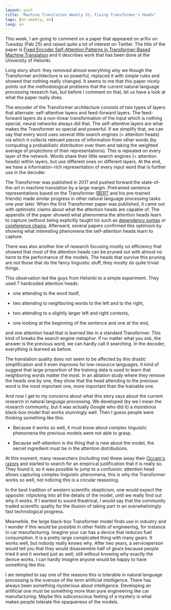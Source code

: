 ```yaml
---
layout: post
title: "Machine Translation Weekly 31: Fixing Transformer's Heads"
tags: [mt-weekly, en]
lang: en
---
```


This week, I am going to comment on a paper that appeared on arXiv on Tuesday
(Feb 25) and raised quite a lot of interest on Twitter. The title of the paper
is [Fixed Encoder Self-Attention Patterns in Transformer-Based Machine
Translation](https://arxiv.org/pdf/2002.10260.pdf) and it describes work that
has been done at the University of Helsinki.

Long story short: they removed almost everything why we though the Transformer
architecture is so powerful, replaced it with simple rules and showed that
nothing really changed. It seems to me that this paper nicely points out the
methodological problems that the current natural language processing research
has, but before I comment on that, let us have a look at what the paper really
does.

The encoder of the Transformer architecture consists of two types of layers
that alternate: self-attentive layers and feed-forward layers. The feed-forward
layers do a non-linear transformation of the input which is nothing special,
neural networks always did that. The self-attentive layers are what makes the
Transformer so special and powerful. If we simplify that, we can say that every
word uses several little search engines (= attention heads) via which it
collects relevant pieces of information from other words (by computing a
probabilistic distribution over them and taking the weighted average of
projections of their representations). This is repeated on every layer of the
network. Words share their little search engines (= attention heads) within
layers, but use different ones on different layers. At the end, we have a
information-rich representation of every input word that is further use in the
decoder.

The Transformer was published in 2017 and pushed forward the state-of-the-art
in machine translation by a large margin. Pretrained sentence representations
based on the Transformer ([BERT](https://arxiv.org/abs/1810.04805) and his
pre-trained friends) made similar progress in other natural language processing
tasks one year later. When the first Transformer paper was published, it came
out with optimistic claims about what the attention heads are capable of. The
appendix of the paper showed what phenomena the attention heads learn to
capture (without being explicitly taught to) such as [dependency
syntax](https://en.wikipedia.org/wiki/Dependency_grammar) or [coreference
chains](https://en.wikipedia.org/wiki/Coreference). Afterward, several papers
confirmed this optimism by showing what interesting phenomena the
self-attention heads learn to capture.

There was also another line of research focusing mostly on efficiency that
showed that most of the attention heads can be pruned out with almost no harm
to the performance of the models. The heads that survive this pruning are not
those that do the fancy linguistic stuff, they mostly do quite trivial things.

This observation led the guys from Helsinki to a simple experiment. They used 7
hardcoded attention heads:

* one attending to the word itself,

* two attending to neighboring words to the left and to the right,

* two attending to a slightly larger left and right contexts,

* one looking at the beginning of the sentence and one at the end,

and one attention head that is learned like in a standard Transformer. This
kind of breaks the search engine metaphor. If no matter what you ask, the
answer is the previous word, we can hardly call it searching. In the decoder,
everything is learned as before.

The translation quality does not seem to be affected by this drastic
simplification and it even improves for low-resource languages. It kind of
suggest that large proportion of the training data is used to learn that
neighboring words matter the most. In an ablation study where they remove the
heads one by one, they show that the head attending to the previous word is the
most important one, more important than the trainable one.

And now I get to my concerns about what this story says about the current
research in natural language processing. We developed (by we I mean the
research community, but it was actually Google who did it) a monstrous
black-box model that works stunningly well. Then I guess people were thinking
something like this:

* Because it works so well, it must know about complex linguistic phenomena the
  previous models were not able to grasp.

* Because self-attention is the thing that is new about the model, the secret
  ingredient must be in the attention distributions.

At this moment, many researchers (including me) threw away their [Occam's
razors](https://en.wikipedia.org/wiki/Occam's_razor) and started to search for
an empirical justification that it is really so. They found it, so it was
possible to jump to a confusion: attention head allows capturing complex
linguistic phenomena, this is why the Transformer works so well, not noticing
this is a circular reasoning.

In the best tradition of western scientific skepticism, one would expect the
opposite: nitpicking into all the details of the model, until we really find
out why it works. If I wanted to sound theatrical, I would say that the
community traded scientific quality for the illusion of taking part in an
overwhelmingly fast technological progress.

Meanwhile, the large black-box Transformer model finds use in industry and I
wonder if this would be possible in other fields of engineering, for instance
in car manufacturing. Imagine your car has a device that reduces fuel
consumption. It is a pretty large complicated thing with many gears. It works
well, but nobody really knows why. After two years, a serviceperson would tell
you that they would disassemble half of gears because people tried it and it
worked just as well, still without knowing why exactly the device works. I can
hardly imagine anyone would be happy to have something like this.

I am tempted to say one of the reasons this is tolerable in natural language
processing is the overuse of the term artificial intelligence. There has always
been something mysterious about intelligence. Developing an artificial one must
be something more than pure engineering like car manufacturing. Maybe this
subconscious feeling of a mystery is what makes people tolerate the opaqueness
of the models.
